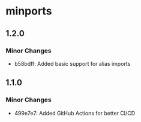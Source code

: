 # minports

## 1.2.0

### Minor Changes

- b58bdff: Added basic support for alias imports

## 1.1.0

### Minor Changes

- 499e7e7: Added GitHub Actions for better CI/CD
